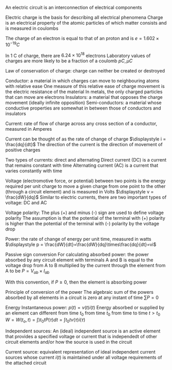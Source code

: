 An electric circuit is an interconnection of electrical components

Electric charge is the basis for describing all electrical phenomena
	Charge is an electrical property of the atomic particles of which matter consists and is measured in coulombs

The charge of an electron is equal to that of an proton and is 
	$e = 1.602 \times 10^{-19}C$

In 1 C of charge, there are $6.24 \times 10^{18}$ electrons
	Laboratory values of charges are more likely to be a fraction of a coulomb
		$pC, μC$

Law of conservation of charge: charge can neither be created or destroyed

Conductor: a material in which charges can move to neighbouring atoms with relative ease
	One measure of this relative ease of charge movement is the electric resistance of the material
		In metals, the only charged particles that can move are electrons
Insulators: a material that opposes the charge movement (ideally infinite opposition)
Semi-conductors: a material whose conductive properties are somewhat in between those of conductors and insulators

Current: rate of flow of charge across any cross section of a conductor, measured in Amperes

Current can be thought of as the rate of change of charge
	$\displaystyle i = \frac{dq}{dt}$
The direction of the current is the direction of movement of positive charges

Two types of currents: direct and alternating
	Direct current (DC) is a current that remains constant with time
	Alternating current (AC) is a current that varies constantly with time

Voltage (electromotive force, or potential) between two points is the energy required per unit charge to move a given charge from one point to the other (through a circuit element) and is measured in Volts
	$\displaystyle v = \frac{dW}{dq}$
	Similar to electric currents, there are two important types of voltage: DC and AC

Voltage polarity:
	The plus (+) and minus (-) sign are used to define voltage polarity
		The assumption is that the potential of the terminal with (+) polarity is higher than the potential of the terminal with (-) polarity by the voltage drop

Power: the rate of change of energy per unit time, measured in watts
	$\displaystyle p = \frac{dW}{dt}=\frac{dW}{dq}\times\frac{dq}{dt}=vi$

Passive sign conversion
	For calculating absorbed power: the power absorbed by any circuit element with terminals A and B is equal to the voltage drop from A to B multiplied by the current through the element from A to be
		$P = V_{ab}\times I_{ab}$

With this convention, if $P \geq 0$, then the element is absorbing power

Principle of conversion of the power
	The algebraic sum of the powers absorbed by all elements in a circuit is zero at any instant of time
		$\displaystyle \sum{P} = 0$

Energy
Instantaneous power: $p(t) = v(t)i(t)$
	Energy absorbed or supplied by an element can different from time $t_0$ from time $t_0$ from time to time
		$t > t_0$
		$\displaystyle W = W(t_o, t) = \int){t_0}{t} P(τ)dt = \int{t_0}{t} v(τ)i(τ)$
	
Independent sources: An (ideal) independent source is an active element that provides a specified voltage or current that is independedt of other circuit elements and/or how the source is used in the circuit

Current source: equivalent representation of ideal independent current sources whose current $i(t)$ is maintained under all voltage requirements of the attached circuit


